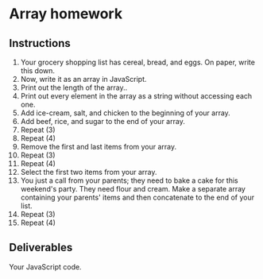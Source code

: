 # Array homework

## Instructions

1. Your grocery shopping list has cereal, bread, and eggs. On paper, write this down.
2. Now, write it as an array in JavaScript.
3. Print out the length of the array..
4. Print out every element in the array as a string without accessing each one.
5. Add ice-cream, salt, and chicken to the beginning of your array.
6. Add beef, rice, and sugar to the end of your array.
6. Repeat (3)
7. Repeat (4)
8. Remove the first and last items from your array.
9. Repeat (3)
10. Repeat (4)
11. Select the first two items from your array.
12. You just a call from your parents; they need to bake a cake for this weekend's party. They need flour and cream. Make a separate array containing your parents' items and then concatenate to the end of your list.
13. Repeat (3)
14. Repeat (4)

## Deliverables

Your JavaScript code.
